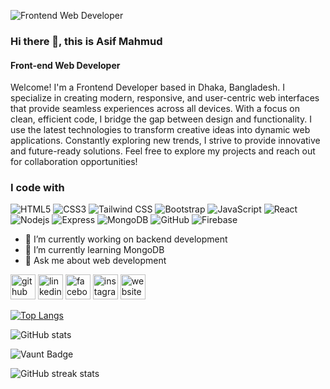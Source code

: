 ![Frontend Web Developer](https://media.licdn.com/dms/image/v2/D5603AQFT4_LyMhtIsw/profile-displayphoto-shrink_200_200/profile-displayphoto-shrink_200_200/0/1710091250203?e=1746057600&v=beta&t=0E3KbrOkaEmaOCctEsAT_5912Az_Cg-e_knaJpeHnCc)

### Hi there 👋, this is Asif Mahmud
#### Front-end Web Developer


Welcome!
I'm a Frontend Developer based in Dhaka, Bangladesh. I specialize in creating modern, responsive, and user-centric web interfaces that provide seamless experiences across all devices. With a focus on clean, efficient code, I bridge the gap between design and functionality. I use the latest technologies to transform creative ideas into dynamic web applications. Constantly exploring new trends, I strive to provide innovative and future-ready solutions. Feel free to explore my projects and reach out for collaboration opportunities!

<h3>I code with</h3>
<p>
  <img alt="HTML5" src="https://img.shields.io/badge/-HTML5-E34F26?style=flat-square&logo=html5&logoColor=white" />
  <img alt="CSS3" src="https://img.shields.io/badge/-CSS3-1572B6?style=flat-square&logo=css3&logoColor=white" />
  <img alt="Tailwind CSS" src="https://img.shields.io/badge/-Tailwind%20CSS-38B2AC?style=flat-square&logo=tailwind-css&logoColor=white" />
  <img alt="Bootstrap" src="https://img.shields.io/badge/-Bootstrap-7952B3?style=flat-square&logo=bootstrap&logoColor=white" />
  <img alt="JavaScript" src="https://img.shields.io/badge/-JavaScript-F7DF1E?style=flat-square&logo=javascript&logoColor=white" />
  <img alt="React" src="https://img.shields.io/badge/-React-45b8d8?style=flat-square&logo=react&logoColor=white" />
  <img alt="Nodejs" src="https://img.shields.io/badge/-Nodejs-43853d?style=flat-square&logo=Node.js&logoColor=white" />
  <img alt="Express" src="https://img.shields.io/badge/-Express-000000?style=flat-square&logo=express&logoColor=white" />
  <img alt="MongoDB" src="https://img.shields.io/badge/-MongoDB-13aa52?style=flat-square&logo=mongodb&logoColor=white" />
  <img alt="GitHub" src="https://img.shields.io/badge/-GitHub-181717?style=flat-square&logo=github&logoColor=white" />
  <img alt="Firebase" src="https://img.shields.io/badge/-Firebase-FFCA28?style=flat-square&logo=firebase&logoColor=white" />
</p>


- 🔭 I’m currently working on backend development 
- 🌱 I’m currently learning MongoDB 
- 💬 Ask me about web development 


[<img src='https://cdn.jsdelivr.net/npm/simple-icons@3.0.1/icons/github.svg' alt='github' height='40'>](https://github.com/asifmahmud1047)  [<img src='https://cdn.jsdelivr.net/npm/simple-icons@3.0.1/icons/linkedin.svg' alt='linkedin' height='40'>](https://www.linkedin.com/in/https://www.linkedin.com/in/asif-mahmud-1a0a25171//)  [<img src='https://cdn.jsdelivr.net/npm/simple-icons@3.0.1/icons/facebook.svg' alt='facebook' height='40'>](https://www.facebook.com/https://www.facebook.com/asif.mahmud47/)  [<img src='https://cdn.jsdelivr.net/npm/simple-icons@3.0.1/icons/instagram.svg' alt='instagram' height='40'>](https://www.instagram.com/https://www.instagram.com/asif.mahmud1047//)  [<img src='https://cdn.jsdelivr.net/npm/simple-icons@3.0.1/icons/icloud.svg' alt='website' height='40'>](https://asif-mahmud-portfolio.netlify.app/)  

[![Top Langs](https://github-readme-stats.vercel.app/api/top-langs/?username=asifmahmud1047)](https://github.com/anuraghazra/github-readme-stats)

![GitHub stats](https://github-readme-stats.vercel.app/api?username=asifmahmud1047&show_icons=true)  

![Vaunt Badge](https://api.vaunt.dev/v1/github/entities/asifmahmud1047/contributions?format=svg&private=false)  

![GitHub streak stats](https://streak-stats.demolab.com/?user=asifmahmud1047)  
